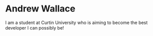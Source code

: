 # Andrew Wallace

I am a student at Curtin University who is aiming to become the best developer I can possibly be!